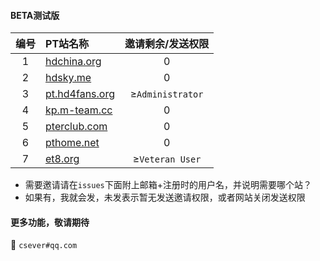 #### BETA测试版

|编号|PT站名称|邀请剩余/发送权限|
|:----:| :----  | :----:  |
| 1 | [hdchina.org](https://hdchina.org) | 0 |
| 2 | [hdsky.me](https://hdsky.me) | 0  |
| 3 | [pt.hd4fans.org](https://pt.hd4fans.org) | ≥`Administrator` |
| 4 | [kp.m-team.cc](https://kp.m-team.cc) | 0 |
| 5 | [pterclub.com](https://pterclub.com) |0|
| 6 | [pthome.net](https://pthome.net) |0|
| 7 | [et8.org](https://et8.org) |≥`Veteran User`|

>
  - 需要邀请请在`issues`下面附上邮箱+注册时的用户名，并说明需要哪个站？
  - 如果有，我就会发，未发表示暂无发送邀请权限，或者网站关闭发送权限

#### 更多功能，敬请期待

**:email:**  `csever#qq.com`
